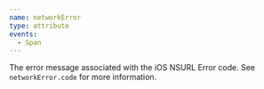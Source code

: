 ```yaml
---
name: networkError
type: attribute
events:
  - Span
---
```


The error message associated with the iOS NSURL Error code. See `networkError.code` for more information.